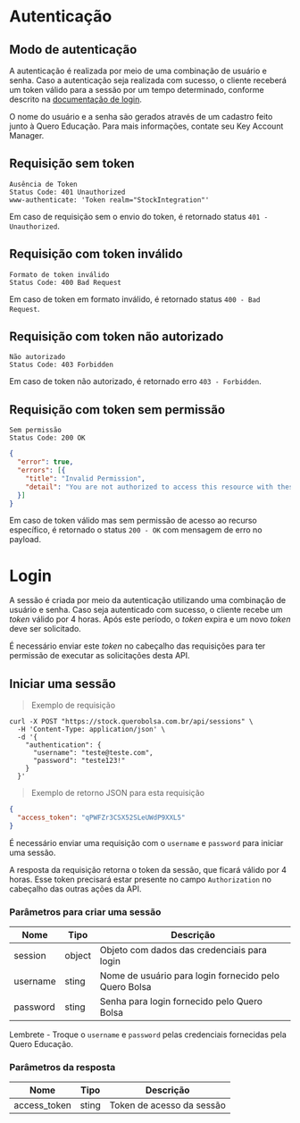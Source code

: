 # Autenticação

## Modo de autenticação

A autenticação é realizada por meio de uma combinação de usuário e senha. Caso a autenticação seja realizada com sucesso, o cliente receberá um token válido para a sessão por um tempo determinado, conforme descrito na [documentação de login](#login).

O nome do usuário e a senha são gerados através de um cadastro feito junto à Quero Educação. Para mais informações, contate seu Key Account Manager.

## Requisição sem token

```
Ausência de Token
Status Code: 401 Unauthorized
www-authenticate: 'Token realm="StockIntegration"'
```

Em caso de requisição sem o envio do token, é retornado status `401 - Unauthorized`.

## Requisição com token inválido

```
Formato de token inválido
Status Code: 400 Bad Request
```

Em caso de token em formato inválido, é retornado status `400 - Bad Request`.

## Requisição com token não autorizado

```
Não autorizado
Status Code: 403 Forbidden
```

Em caso de token não autorizado, é retornado erro `403 - Forbidden`.

## Requisição com token sem permissão

```
Sem permissão
Status Code: 200 OK
```

```json
{
  "error": true,
  "errors": [{
    "title": "Invalid Permission",
    "detail": "You are not authorized to access this resource with these parameters"
  }]
}
```

Em caso de token válido mas sem permissão de acesso ao recurso específico, é retornado o status `200 - OK` com mensagem de erro no payload.

# Login

A sessão é criada por meio da autenticação utilizando uma combinação de usuário e senha. Caso seja autenticado com sucesso, o cliente recebe um _token_ válido por 4 horas. Após este período, o _token_ expira e um novo _token_ deve ser solicitado.

É necessário enviar este _token_  no cabeçalho das requisições para ter permissão de executar as solicitações desta API.

## Iniciar uma sessão

> Exemplo de requisição

```shell
curl -X POST "https://stock.querobolsa.com.br/api/sessions" \
  -H 'Content-Type: application/json' \
  -d '{
    "authentication": {
      "username": "teste@teste.com",
      "password": "teste123!"
    }
  }'
```

> Exemplo de retorno JSON para esta requisição

```json
{
  "access_token": "qPWFZr3CSX52SLeUWdP9XXL5"
}
```

É necessário enviar uma requisição com o `username` e `password` para iniciar uma sessão.

A resposta da requisição retorna o token da sessão, que ficará válido por 4 horas. Esse token precisará estar presente no campo `Authorization` no cabeçalho das outras ações da API.

### Parâmetros para criar uma sessão

| Nome | Tipo | Descrição |
| ---- | ---- | --------- |
| session | object | Objeto com dados das credenciais para login |
| username | sting | Nome de usuário para login fornecido pelo Quero Bolsa |
| password | sting | Senha para login fornecido pelo Quero Bolsa |

<aside class="notice">Lembrete - Troque o <code>username</code> e <code>password</code> pelas credenciais fornecidas pela Quero Educação.</aside>

### Parâmetros da resposta

| Nome | Tipo | Descrição |
| ---- | ---- | --------- |
| access_token | sting | Token de acesso da sessão |
